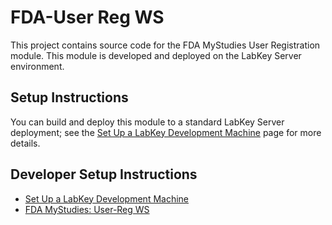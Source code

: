 # FDA-User Reg WS

This project contains source code for the FDA MyStudies User Registration module. This module is developed and
deployed on the LabKey Server environment.

## Setup Instructions
 
You can build and deploy this module to a standard LabKey Server deployment; see the
[Set Up a LabKey Development Machine](https://www.labkey.org/Documentation/22.11/wiki-page.view?name=devMachine) page for more details.

## Developer Setup Instructions
- [Set Up a LabKey Development Machine](https://www.labkey.org/Documentation/22.11/wiki-page.view?name=devMachine)
- [FDA MyStudies: User-Reg WS](https://www.labkey.org/FDAMyStudiesHelp/wiki-page.view?name=setupInstructions#userReg)

